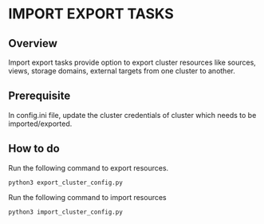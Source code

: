 # IMPORT EXPORT TASKS

## Overview

Import export tasks provide option to export cluster resources like sources, views, storage domains, external targets from one cluster to another.


## Prerequisite

In config.ini file, update the cluster credentials of cluster which needs to be imported/exported.


## How to do

Run the following command to export resources.
```
python3 export_cluster_config.py
```

Run the following command to import resources
```
python3 import_cluster_config.py
```
